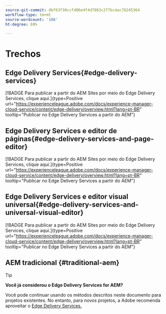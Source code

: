 ```yaml
---
source-git-commit: dbf63f30ccfd06e4f4d7883c2f7bc4ac78245364
workflow-type: tm+mt
source-wordcount: '108'
ht-degree: 69%

---
```

# Trechos

## Edge Delivery Services{#edge-delivery-services}

[!BADGE Para publicar a partir do AEM Sites por meio do Edge Delivery Services, clique aqui.]{type=Positive url="https://experienceleague.adobe.com/docs/experience-manager-cloud-service/content/edge-delivery/overview.html?lang=pt-BR" tooltip="Publicar no Edge Delivery Services a partir do AEM"}

## Edge Delivery Services e editor de páginas{#edge-delivery-services-and-page-editor}

[!BADGE Para publicar a partir do AEM Sites por meio do Edge Delivery Services, clique aqui.]{type=Positive url="https://experienceleague.adobe.com/docs/experience-manager-cloud-service/content/edge-delivery/overview.html?lang=pt-BR" tooltip="Publicar no Edge Delivery Services a partir do AEM"}

## Edge Delivery Services e editor visual universal{#edge-delivery-services-and-universal-visual-editor}

[!BADGE Para publicar a partir do AEM Sites por meio do Edge Delivery Services, clique aqui.]{type=Positive url="https://experienceleague.adobe.com/docs/experience-manager-cloud-service/content/edge-delivery/overview.html?lang=pt-BR" tooltip="Publicar no Edge Delivery Services a partir do AEM"}

## AEM tradicional {#traditional-aem}

>[!TIP]
>
>**Você já considerou o Edge Delivery Services for AEM?**
>
>Você pode continuar usando os métodos descritos neste documento para projetos existentes. No entanto, para novos projetos, a Adobe recomenda aproveitar o [Edge Delivery Services.](https://experienceleague.adobe.com/pt-br/docs/experience-manager-cloud-service/content/edge-delivery/overview)
